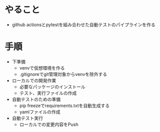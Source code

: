 # やること
- github actionsとpytestを組み合わせた自動テストのパイプラインを作る

# 手順
- 下準備
    - venvで仮想環境を作る
    - .gitignoreでgit管理対象からvenvを除外する
- ローカルでの開発作業
    - 必要なパッケージのインストール
    - テスト、実行ファイルの作成
- 自動テストのための準備
    - pip freezeでrequirements.txtを自動生成する
    - yamlファイルの作成
- 自動テスト実行
    - ローカルでの変更内容をPush